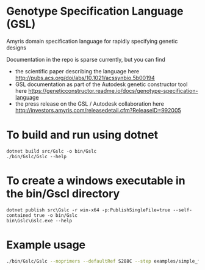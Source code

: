 # Genotype Specification Language (GSL)

Amyris domain specification language for rapidly specifying genetic designs

Documentation in the repo is sparse currently, but you can find

* the scientific paper describing the language here http://pubs.acs.org/doi/abs/10.1021/acssynbio.5b00194
* GSL documentation as part of the Autodesk genetic constructor tool here https://geneticconstructor.readme.io/docs/genotype-specification-language
* the press release on the GSL / Autodesk collaboration here http://investors.amyris.com/releasedetail.cfm?ReleaseID=992005

# To build and run using dotnet
```
dotnet build src/Gslc -o bin/Gslc
./bin/Gslc/Gslc --help
```

# To create a windows executable in the bin/Gscl directory
```
dotnet publish src\Gslc -r win-x64 -p:PublishSingleFile=true --self-contained true -o bin/Gslc
bin\Gslc\Gslc.exe --help
```

# Example usage
```bash
./bin/Gslc/Gslc --noprimers --defaultRef S288C --step examples/simple_fusion.gsl
```
